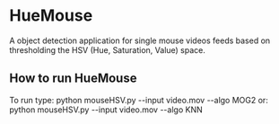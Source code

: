 # HueMouse
A object detection application for single mouse videos feeds based on thresholding the HSV  (Hue, Saturation, Value) space.

## How to run HueMouse

To run type: 
    python mouseHSV.py --input video.mov --algo MOG2
or:    
    python mouseHSV.py --input video.mov --algo KNN
